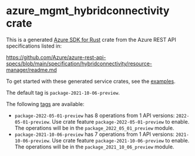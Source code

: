 # azure_mgmt_hybridconnectivity crate

This is a generated [Azure SDK for Rust](https://github.com/Azure/azure-sdk-for-rust) crate from the Azure REST API specifications listed in:

https://github.com/Azure/azure-rest-api-specs/blob/main/specification/hybridconnectivity/resource-manager/readme.md

To get started with these generated service crates, see the [examples](https://github.com/Azure/azure-sdk-for-rust/blob/main/services/README.md#examples).

The default tag is `package-2021-10-06-preview`.

The following [tags](https://github.com/Azure/azure-sdk-for-rust/blob/main/services/tags.md) are available:

- `package-2022-05-01-preview` has 8 operations from 1 API versions: `2022-05-01-preview`. Use crate feature `package-2022-05-01-preview` to enable. The operations will be in the `package_2022_05_01_preview` module.
- `package-2021-10-06-preview` has 7 operations from 1 API versions: `2021-10-06-preview`. Use crate feature `package-2021-10-06-preview` to enable. The operations will be in the `package_2021_10_06_preview` module.